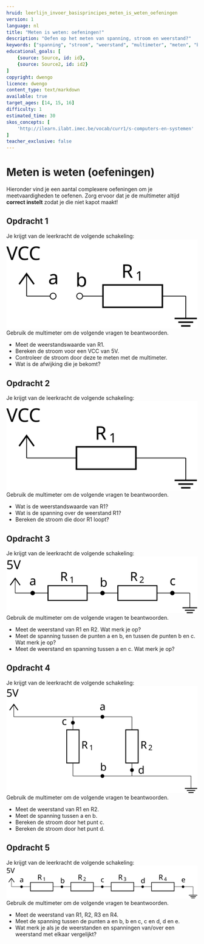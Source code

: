 ```yaml
---
hruid: leerlijn_invoer_basisprincipes_meten_is_weten_oefeningen
version: 1
language: nl
title: "Meten is weten: oefeningen!"
description: "Oefen op het meten van spanning, stroom en weerstand?"
keywords: ["spanning", "stroom", "weerstand", "multimeter", "meten", "basisprincipes", "microcontroller", "µC", "arduino", "dwenguino", "oefening"]
educational_goals: [
    {source: Source, id: id}, 
    {source: Source2, id: id2}
]
copyright: dwengo
licence: dwengo
content_type: text/markdown
available: true
target_ages: [14, 15, 16]
difficulty: 1
estimated_time: 30
skos_concepts: [
    'http://ilearn.ilabt.imec.be/vocab/curr1/s-computers-en-systemen'
]
teacher_exclusive: false
---
```


<h1>Meten is weten (oefeningen)</h1>

<p>Hieronder vind je een aantal complexere oefeningen om je meetvaardigheden te oefenen. Zorg ervoor dat je de multimeter altijd <strong>correct instelt</strong> zodat je die niet kapot maakt!</p>


<div class="dwengo-content assignment">
    <h2 class="title">Opdracht 1</h2>
    <div class="content">
        <div>Je krijgt van de leerkracht de volgende schakeling:</div>
        <img src="img/diagram_01.svg" alt="Schakeling" title="Schakeling">
        <div>Gebruik de multimeter om de volgende vragen te beantwoorden.</div>
        <ul>
            <li>Meet de weerstandswaarde van R1.</li>
            <li>Bereken de stroom voor een VCC van 5V.</li>
            <li>Controleer de stroom door deze te meten met de multimeter.</li>
            <li>Wat is de afwijking die je bekomt?</li>
        </ul>
    </div>
</div>

<div class="dwengo-content assignment">
    <h2 class="title">Opdracht 2</h2>
    <div class="content">
        <div>Je krijgt van de leerkracht de volgende schakeling:</div>
        <img src="img/diagram_02.svg"></img>
        <div>Gebruik de multimeter om de volgende vragen te beantwoorden.</div>
        <ul>
            <li>Wat is de weerstandswaarde van R1?</li>
            <li>Wat is de spanning over de weerstand R1?</li>
            <li>Bereken de stroom die door R1 loopt?</li>
        </ul>
    </div>
</div>

<div class="dwengo-content assignment">
    <h2 class="title">Opdracht 3</h2>
    <div class="content">
        <div>Je krijgt van de leerkracht de volgende schakeling:</div>
        <img src="img/diagram_03.svg"></img>
        <div>Gebruik de multimeter om de volgende vragen te beantwoorden.</div>
        <ul>
            <li>Meet de weerstand van R1 en R2. Wat merk je op?</li>
            <li>Meet de spanning tussen de punten a en b, en tussen de punten b en c. Wat merk je op?</li>
            <li>Meet de weerstand en spanning tussen a en c. Wat merk je op?</li>
        </ul>
    </div>
</div>

<div class="dwengo-content assignment">
    <h2 class="title">Opdracht 4</h2>
    <div class="content">
        <div>Je krijgt van de leerkracht de volgende schakeling:</div>
        <img src="img/diagram_04.svg"></img>
        <div>Gebruik de multimeter om de volgende vragen te beantwoorden.</div>
        <ul>
            <li>Meet de weerstand van R1 en R2.</li>
            <li>Meet de spanning tussen a en b.</li>
            <li>Bereken de stroom door het punt c.</li>
            <li>Bereken de stroom door het punt d.</li>
        </ul>
    </div>
</div>

<div class="dwengo-content assignment">
    <h2 class="title">Opdracht 5</h2>
    <div class="content">
        <div>Je krijgt van de leerkracht de volgende schakeling:</div>
        <img src="img/diagram_05.svg"></img>
        <div>Gebruik de multimeter om de volgende vragen te beantwoorden.</div>
        <ul>
            <li>Meet de weerstand van R1, R2, R3 en R4.</li>
            <li>Meet de spanning tussen de punten a en b, b en c, c en d, d en e.</li>
            <li>Wat merk je als je de weerstanden en spanningen van/over een weerstand met elkaar vergelijkt?</li>
        </ul>
    </div>
</div>



